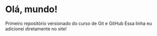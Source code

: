 # Olá, mundo!
 Primeiro repositório versionado do curso de Git e GitHub
Essa linha eu adicionei diretamente no site!
